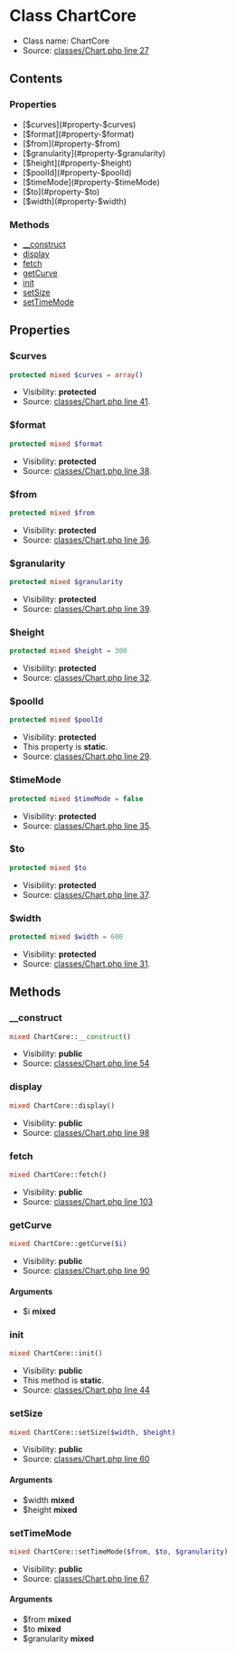 Class ChartCore
=====================





* Class name: ChartCore
* Source: [classes/Chart.php line 27](https://github.com/PrestaShop/PrestaShop/blob/1.6.0.11/classes/Chart.php#L27)


Contents
--------


### Properties

* [$curves](#property-$curves)
* [$format](#property-$format)
* [$from](#property-$from)
* [$granularity](#property-$granularity)
* [$height](#property-$height)
* [$poolId](#property-$poolId)
* [$timeMode](#property-$timeMode)
* [$to](#property-$to)
* [$width](#property-$width)

### Methods

* [__construct](#method-__construct)
* [display](#method-display)
* [fetch](#method-fetch)
* [getCurve](#method-getCurve)
* [init](#method-init)
* [setSize](#method-setSize)
* [setTimeMode](#method-setTimeMode)




Properties
----------


### <a name="property-$curves"></a>$curves

```php
protected mixed $curves = array()
```





* Visibility: **protected**
* Source: [classes/Chart.php line 41](https://github.com/PrestaShop/PrestaShop/blob/1.6.0.11/classes/Chart.php#L41).


### <a name="property-$format"></a>$format

```php
protected mixed $format
```





* Visibility: **protected**
* Source: [classes/Chart.php line 38](https://github.com/PrestaShop/PrestaShop/blob/1.6.0.11/classes/Chart.php#L38).


### <a name="property-$from"></a>$from

```php
protected mixed $from
```





* Visibility: **protected**
* Source: [classes/Chart.php line 36](https://github.com/PrestaShop/PrestaShop/blob/1.6.0.11/classes/Chart.php#L36).


### <a name="property-$granularity"></a>$granularity

```php
protected mixed $granularity
```





* Visibility: **protected**
* Source: [classes/Chart.php line 39](https://github.com/PrestaShop/PrestaShop/blob/1.6.0.11/classes/Chart.php#L39).


### <a name="property-$height"></a>$height

```php
protected mixed $height = 300
```





* Visibility: **protected**
* Source: [classes/Chart.php line 32](https://github.com/PrestaShop/PrestaShop/blob/1.6.0.11/classes/Chart.php#L32).


### <a name="property-$poolId"></a>$poolId

```php
protected mixed $poolId
```





* Visibility: **protected**
* This property is **static**.
* Source: [classes/Chart.php line 29](https://github.com/PrestaShop/PrestaShop/blob/1.6.0.11/classes/Chart.php#L29).


### <a name="property-$timeMode"></a>$timeMode

```php
protected mixed $timeMode = false
```





* Visibility: **protected**
* Source: [classes/Chart.php line 35](https://github.com/PrestaShop/PrestaShop/blob/1.6.0.11/classes/Chart.php#L35).


### <a name="property-$to"></a>$to

```php
protected mixed $to
```





* Visibility: **protected**
* Source: [classes/Chart.php line 37](https://github.com/PrestaShop/PrestaShop/blob/1.6.0.11/classes/Chart.php#L37).


### <a name="property-$width"></a>$width

```php
protected mixed $width = 600
```





* Visibility: **protected**
* Source: [classes/Chart.php line 31](https://github.com/PrestaShop/PrestaShop/blob/1.6.0.11/classes/Chart.php#L31).


Methods
-------


### <a name="method-__construct"></a>__construct

```php
mixed ChartCore::__construct()
```





* Visibility: **public**
* Source: [classes/Chart.php line 54](https://github.com/PrestaShop/PrestaShop/blob/1.6.0.11/classes/Chart.php#L54)




### <a name="method-display"></a>display

```php
mixed ChartCore::display()
```





* Visibility: **public**
* Source: [classes/Chart.php line 98](https://github.com/PrestaShop/PrestaShop/blob/1.6.0.11/classes/Chart.php#L98)




### <a name="method-fetch"></a>fetch

```php
mixed ChartCore::fetch()
```





* Visibility: **public**
* Source: [classes/Chart.php line 103](https://github.com/PrestaShop/PrestaShop/blob/1.6.0.11/classes/Chart.php#L103)




### <a name="method-getCurve"></a>getCurve

```php
mixed ChartCore::getCurve($i)
```





* Visibility: **public**
* Source: [classes/Chart.php line 90](https://github.com/PrestaShop/PrestaShop/blob/1.6.0.11/classes/Chart.php#L90)


#### Arguments
* $i **mixed**



### <a name="method-init"></a>init

```php
mixed ChartCore::init()
```





* Visibility: **public**
* This method is **static**.
* Source: [classes/Chart.php line 44](https://github.com/PrestaShop/PrestaShop/blob/1.6.0.11/classes/Chart.php#L44)




### <a name="method-setSize"></a>setSize

```php
mixed ChartCore::setSize($width, $height)
```





* Visibility: **public**
* Source: [classes/Chart.php line 60](https://github.com/PrestaShop/PrestaShop/blob/1.6.0.11/classes/Chart.php#L60)


#### Arguments
* $width **mixed**
* $height **mixed**



### <a name="method-setTimeMode"></a>setTimeMode

```php
mixed ChartCore::setTimeMode($from, $to, $granularity)
```





* Visibility: **public**
* Source: [classes/Chart.php line 67](https://github.com/PrestaShop/PrestaShop/blob/1.6.0.11/classes/Chart.php#L67)


#### Arguments
* $from **mixed**
* $to **mixed**
* $granularity **mixed**



